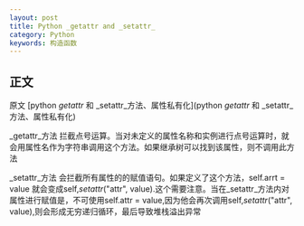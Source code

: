 ```yaml
---
layout: post
title: Python _getattr and _setattr_
category: Python
keywords: 构造函数
--- 
```



## 正文
原文 [python _getattr_ 和 _setattr_方法、属性私有化](python _getattr_ 和 _setattr_方法、属性私有化)



_getattr_方法
拦截点号运算。当对未定义的属性名称和实例进行点号运算时，就会用属性名作为字符串调用这个方法。如果继承树可以找到该属性，则不调用此方法


_setattr_方法
会拦截所有属性的的赋值语句。如果定义了这个方法，self.arrt = value 就会变成self,_setattr_("attr", value).这个需要注意。当在_setattr_方法内对属性进行赋值是，不可使用self.attr = value,因为他会再次调用self,_setattr_("attr", value),则会形成无穷递归循环，最后导致堆栈溢出异常